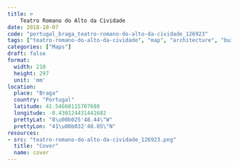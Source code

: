 ```yaml
---
title: > 
    Teatro Romano do Alto da Cividade
date: 2018-10-07
code: "portugal_braga_teatro-romano-do-alto-da-cividade_126923"
tags: ["teatro-romano-do-alto-da-cividade", "map", "architecture", "buildings", "Braga", "Portugal"]
categories: ["Maps"]
draft: false
format:
  width: 210
  height: 297
  unit: 'mm'
location:
  place: "Braga"
  country: "Portugal"
  latitude: 41.54668115707698
  longitude: -8.430124431441682
  prettyLat: "8\u00b025'48.44\"W"
  prettyLon: "41\u00b032'48.05\"N"
resources:
- src: "teatro-romano-do-alto-da-cividade_126923.png"
  title: "Cover"
  name: cover
---
```

